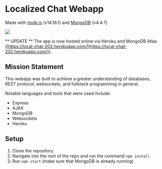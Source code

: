 # Localized Chat Webapp

Made with [node.js](https://nodejs.org/en/download/) (v14.16.1) and [MongoDB](https://www.mongodb.com/try/download/community) (v4.4.7)

<img src="https://raw.githubusercontent.com/kopokopok/local-chat/main/img/demo.gif"/>

** UPDATE ** The app is now hosted online via Heroku and MongoDB Atlas ([https://local-chat-202.herokuapp.com/](https://local-chat-202.herokuapp.com/)).

## Mission Statement

This webapp was built to achieve a greater understanding of databases, REST protocol, websockets, and fullstack programming in general.

Notable languages and tools that were used include:
- Express
- AJAX
- MongoDB
- Websockets
- Heroku

## Setup

1. Clone the repository
2. Navigate into the root of the repo and run the command `npm install`
3. Run `npm start` (make sure that MongoDB is already running)
